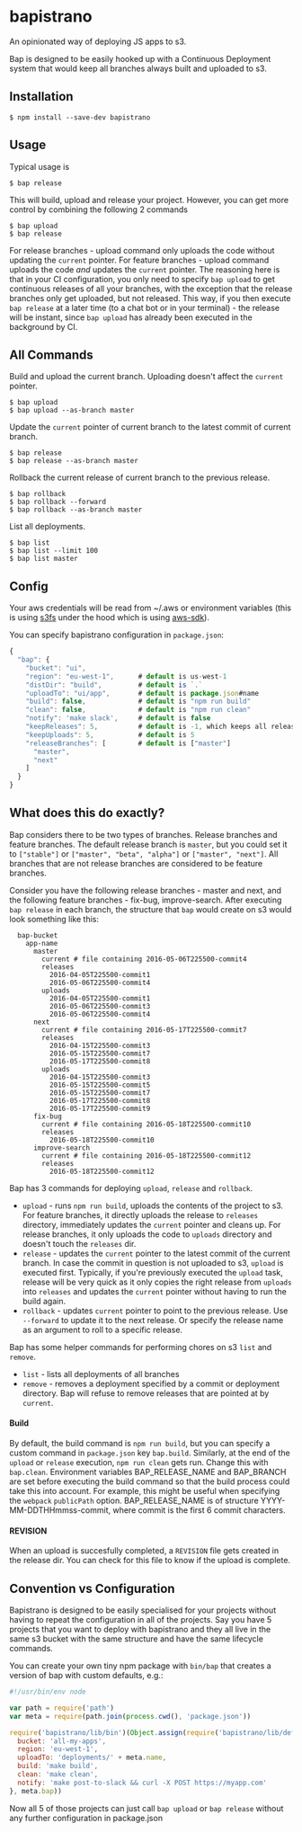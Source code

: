 # bapistrano

An opinionated way of deploying JS apps to s3.

Bap is designed to be easily hooked up with a Continuous Deployment system that would keep all branches always built and uploaded to s3.

## Installation

    $ npm install --save-dev bapistrano

## Usage

Typical usage is

    $ bap release

This will build, upload and release your project. However, you can get more control by combining the following 2 commands

    $ bap upload
    $ bap release

For release branches - upload command only uploads the code without updating the `current` pointer. For feature branches - upload command uploads the code *and* updates the `current` pointer. The reasoning here is that in your CI configuration, you only need to specify `bap upload` to get continuous releases of all your branches, with the exception that the release branches only get uploaded, but not released. This way, if you then execute `bap release` at a later time (to a chat bot or in your terminal) - the release will be instant, since `bap upload` has already been executed in the background by CI.

## All Commands

Build and upload the current branch. Uploading doesn't affect the `current` pointer.

    $ bap upload
    $ bap upload --as-branch master

Update the `current` pointer of current branch to the latest commit of current branch.

    $ bap release
    $ bap release --as-branch master

Rollback the current release of current branch to the previous release.

    $ bap rollback
    $ bap rollback --forward
    $ bap rollback --as-branch master

List all deployments.
    
    $ bap list
    $ bap list --limit 100
    $ bap list master

## Config

Your aws credentials will be read from ~/.aws or environment variables (this is using [s3fs](https://www.npmjs.com/package/s3fs) under the hood which is using [aws-sdk](https://www.npmjs.com/package/aws-sdk)).

You can specify bapistrano configuration in `package.json`:

```js
{
  "bap": {
    "bucket": "ui",
    "region": "eu-west-1",      # default is us-west-1
    "distDir": "build",         # default is `.`
    "uploadTo": "ui/app",       # default is package.json#name
    "build": false,             # default is "npm run build"
    "clean": false,             # default is "npm run clean"
    "notify": 'make slack',     # default is false
    "keepReleases": 5,          # default is -1, which keeps all releases
    "keepUploads": 5,           # default is 5
    "releaseBranches": [        # default is ["master"]
      "master",
      "next"
    ]
  }
}
```

## What does this do exactly?

Bap considers there to be two types of branches. Release branches and feature branches. The default release branch is `master`, but you could set it to `["stable"]` or `["master", "beta", "alpha"]` or `["master", "next"]`. All branches that are not release branches are considered to be feature branches.

Consider you have the following release branches - master and next, and the following feature branches - fix-bug, improve-search. After executing `bap release` in each branch, the structure that `bap` would create on s3 would look something like this:

```
  bap-bucket
    app-name
      master
        current # file containing 2016-05-06T225500-commit4
        releases
          2016-04-05T225500-commit1
          2016-05-06T225500-commit4
        uploads
          2016-04-05T225500-commit1
          2016-05-06T225500-commit3
          2016-05-06T225500-commit4
      next
        current # file containing 2016-05-17T225500-commit7
        releases
          2016-04-15T225500-commit3
          2016-05-15T225500-commit7
          2016-05-17T225500-commit8
        uploads
          2016-04-15T225500-commit3
          2016-05-15T225500-commit5
          2016-05-15T225500-commit7
          2016-05-17T225500-commit8
          2016-05-17T225500-commit9
      fix-bug
        current # file containing 2016-05-18T225500-commit10
        releases
          2016-05-18T225500-commit10
      improve-search
        current # file containing 2016-05-18T225500-commit12
        releases
          2016-05-18T225500-commit12
```

Bap has 3 commands for deploying `upload`, `release` and `rollback`.

- `upload` - runs `npm run build`, uploads the contents of the project to s3. For feature branches, it directly uploads the release to `releases` directory, immediately updates the `current` pointer and cleans up. For release branches, it only uploads the code to `uploads` directory and doesn't touch the `releases` dir.
- `release` - updates the `current` pointer to the latest commit of the current branch. In case the commit in question is not uploaded to s3, `upload` is executed first. Typically, if you're previously executed the `upload` task, release will be very quick as it only copies the right release from `uploads` into `releases` and updates the `current` pointer without having to run the build again.
- `rollback` - updates `current` pointer to point to the previous release. Use `--forward` to update it to the next release. Or specify the release name as an argument to roll to a specific release.

Bap has some helper commands for performing chores on s3 `list` and `remove`.

- `list` - lists all deployments of all branches
- `remove` - removes a deployment specified by a commit or deployment directory. Bap will refuse to remove releases that are pointed at by `current`.

#### Build

By default, the build command is `npm run build`, but you can specify a custom command in `package.json` key `bap.build`. Similarly, at the end of the `upload` or `release` execution, `npm run clean` gets run. Change this with `bap.clean`. Environment variables BAP_RELEASE_NAME and BAP_BRANCH are set before executing the build command so that the build process could take this into account. For example, this might be useful when specifying the `webpack` `publicPath` option. BAP_RELEASE_NAME is of structure YYYY-MM-DDTHHmmss-commit, where commit is the first 6 commit characters.

#### REVISION

When an upload is succesfully completed, a `REVISION` file gets created in the release dir. You can check for this file to know if the upload is complete.

## Convention vs Configuration

Bapistrano is designed to be easily specialised for your projects without having to repeat the configuration in all of the projects. Say you have 5 projects that you want to deploy with bapistrano and they all live in the same s3 bucket with the same structure and have the same lifecycle commands.

You can create your own tiny npm package with `bin/bap` that creates a version of bap with custom defaults, e.g.:

```js
#!/usr/bin/env node

var path = require('path')
var meta = require(path.join(process.cwd(), 'package.json'))

require('bapistrano/lib/bin')(Object.assign(require('bapistrano/lib/defaults')(), {
  bucket: 'all-my-apps',
  region: 'eu-west-1',
  uploadTo: 'deployments/' + meta.name,
  build: 'make build',
  clean: 'make clean',
  notify: 'make post-to-slack && curl -X POST https://myapp.com'
}, meta.bap))
```

Now all 5 of those projects can just call `bap upload` or `bap release` without any further configuration in package.json
